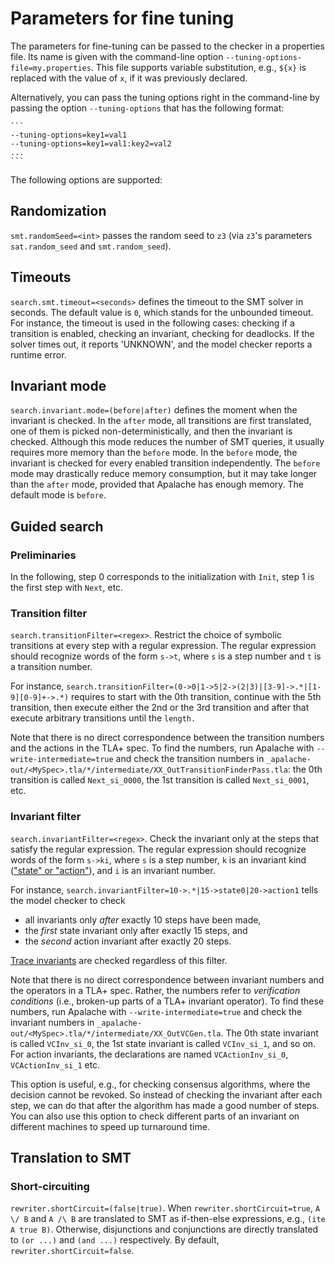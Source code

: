 Parameters for fine tuning
==========================

The parameters for fine-tuning can be passed to the checker in a properties
file.  Its name is given with the command-line option `--tuning-options-file=my.properties`.
This file supports variable substitution, e.g., `${x}` is replaced with the
value of `x`, if it was previously declared.

Alternatively, you can pass the tuning options right in the command-line by
passing the option `--tuning-options` that has the following format:

    ```
    --tuning-options=key1=val1
    --tuning-options=key1=val1:key2=val2
    ...
    ```

The following options are supported:

## Randomization

`smt.randomSeed=<int>` passes the random seed to `z3` (via `z3`'s parameters
`sat.random_seed` and `smt.random_seed`).

##  Timeouts

`search.smt.timeout=<seconds>` defines the timeout to the SMT solver in seconds.
The default value is `0`, which stands for the unbounded timeout.  For instance,
the timeout is used in the following cases: checking if a transition is enabled,
checking an invariant, checking for deadlocks. If the solver times out, it
reports 'UNKNOWN', and the model checker reports a runtime error.

## Invariant mode

`search.invariant.mode=(before|after)` defines the moment when the invariant is
checked. In the `after` mode, all transitions are first translated, one of them
is picked non-deterministically, and then the invariant is checked. Although this
mode reduces the number of SMT queries, it usually requires more memory than the
`before` mode. In the `before` mode, the invariant is checked for every enabled
transition independently. The `before` mode may drastically reduce memory
consumption, but it may take longer than the `after` mode, provided that
Apalache has enough memory. The default mode is `before`.

## Guided search

### Preliminaries

In the following, step 0 corresponds to the initialization with ``Init``, step 1 is the first step with ``Next``, etc.

### Transition filter

`search.transitionFilter=<regex>`. Restrict the choice of symbolic transitions
at every step with a regular expression. The regular expression should recognize
words of the form `s->t`, where `s` is a step number and `t` is a transition
number.

For instance,
`search.transitionFilter=(0->0|1->5|2->(2|3)|[3-9]->.*|[1-9][0-9]+->.*)`
requires to start with the 0th transition, continue with the 5th transition,
then execute either the 2nd or the 3rd transition and after that execute
arbitrary transitions until the `length.`

Note that there is no direct correspondence between the transition numbers and
the actions in the TLA+ spec. To find the numbers, run Apalache with
`--write-intermediate=true` and check the transition numbers in
`_apalache-out/<MySpec>.tla/*/intermediate/XX_OutTransitionFinderPass.tla`: the
0th transition is called `Next_si_0000`, the 1st transition is called
`Next_si_0001`, etc.

### Invariant filter

`search.invariantFilter=<regex>`. Check the invariant only at the steps that
satisfy the regular expression. The regular expression should recognize words of
the form `s->ki`, where `s` is a step number, `k` is an invariant kind (["state"
or "action"][invariants]), and `i` is an invariant number.

For instance, `search.invariantFilter=10->.*|15->state0|20->action1` tells the
model checker to check

* all invariants only *after* exactly 10 steps have been made,
* the *first* state invariant only after exactly 15 steps, and
* the *second* action invariant after exactly 20 steps.

[Trace invariants][] are checked regardless of this filter.

Note that there is no direct correspondence between invariant numbers and the
operators in a TLA+ spec. Rather, the numbers refer to *verification conditions*
(i.e., broken-up parts of a TLA+ invariant operator). To find these numbers, run
Apalache with `--write-intermediate=true` and check the invariant numbers in
`_apalache-out/<MySpec>.tla/*/intermediate/XX_OutVCGen.tla`. The 0th state
invariant is called `VCInv_si_0`, the 1st state invariant is called
`VCInv_si_1`, and so on. For action invariants, the declarations are named
`VCActionInv_si_0`, `VCActionInv_si_1` etc.

This option is useful, e.g., for checking consensus algorithms,
where the decision cannot be revoked. So instead of checking the invariant
after each step, we can do that after the algorithm has made a good number of
steps.
You can also use this option to check different parts of an invariant on
different machines to speed up turnaround time.

## Translation to SMT

### Short-circuiting

`rewriter.shortCircuit=(false|true)`. When `rewriter.shortCircuit=true`, `A \/
B` and `A /\ B` are translated to SMT as if-then-else expressions, e.g., `(ite A
true B)`. Otherwise, disjunctions and conjunctions are directly translated to
`(or ...)` and `(and ...)` respectively. By default,
`rewriter.shortCircuit=false`.


[invariants]: ../apalache/principles/invariants.md
[trace invariants]: ../apalache/principles/invariants.md#trace-invariants

